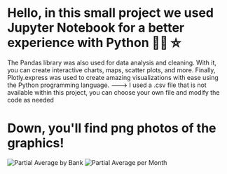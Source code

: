 # Hello, in this small project we used Jupyter Notebook for a better experience with Python 🐍🐍 ⛥
The Pandas library was also used for data analysis and cleaning. 
With it, you can create interactive charts, maps, scatter plots, and more.
Finally, Plotly.express was used to create amazing visualizations with ease using the Python programming language.
---> I used a .csv file that is not available within this project, you can choose your own file and modify the code as needed

# Down, you'll find png photos of the graphics!

![Partial Average by Bank](https://github.com/nicholetzs/PythonAnalysis/blob/master/images/Partial%20average%20by%20bank)
![Partial Average per Month](https://github.com/nicholetzs/PythonAnalysis/blob/master/images/Partial%20average%20per%20month)

